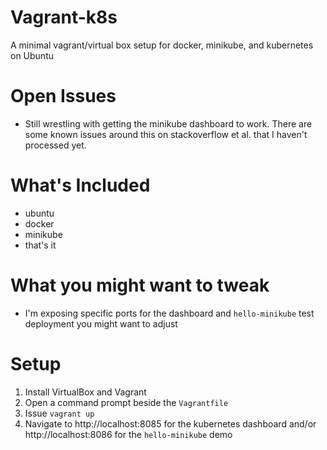 # Vagrant-k8s
A minimal vagrant/virtual box setup for docker, minikube, and kubernetes on Ubuntu

# Open Issues
- Still wrestling with getting the minikube dashboard to work.  There are some known issues around this on stackoverflow et al. that I haven't processed yet.

# What's Included
- ubuntu
- docker
- minikube
- that's it

# What you might want to tweak
- I'm exposing specific ports for the dashboard and `hello-minikube` test deployment you might want to adjust

# Setup
1. Install VirtualBox and Vagrant
1. Open a command prompt beside the `Vagrantfile`
1. Issue `vagrant up`
1. Navigate to http://localhost:8085 for the kubernetes dashboard and/or http://localhost:8086 for the `hello-minikube` demo
